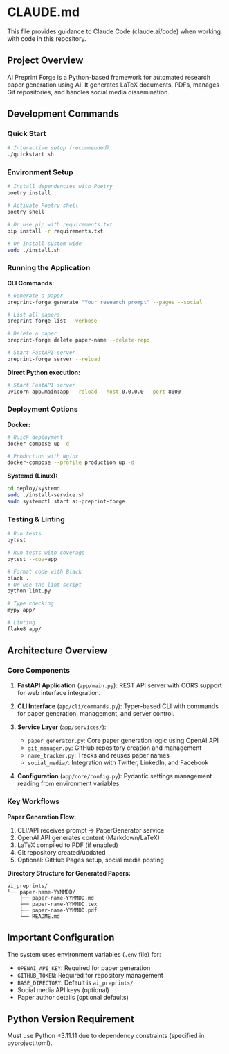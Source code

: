 # CLAUDE.md

This file provides guidance to Claude Code (claude.ai/code) when working with code in this repository.

## Project Overview

AI Preprint Forge is a Python-based framework for automated research paper generation using AI. It generates LaTeX documents, PDFs, manages Git repositories, and handles social media dissemination.

## Development Commands

### Quick Start
```bash
# Interactive setup (recommended)
./quickstart.sh
```

### Environment Setup
```bash
# Install dependencies with Poetry
poetry install

# Activate Poetry shell
poetry shell

# Or use pip with requirements.txt
pip install -r requirements.txt

# Or install system-wide
sudo ./install.sh
```

### Running the Application

**CLI Commands:**
```bash
# Generate a paper
preprint-forge generate "Your research prompt" --pages --social

# List all papers
preprint-forge list --verbose

# Delete a paper
preprint-forge delete paper-name --delete-repo

# Start FastAPI server
preprint-forge server --reload
```

**Direct Python execution:**
```bash
# Start FastAPI server
uvicorn app.main:app --reload --host 0.0.0.0 --port 8000
```

### Deployment Options

**Docker:**
```bash
# Quick deployment
docker-compose up -d

# Production with Nginx
docker-compose --profile production up -d
```

**Systemd (Linux):**
```bash
cd deploy/systemd
sudo ./install-service.sh
sudo systemctl start ai-preprint-forge
```

### Testing & Linting
```bash
# Run tests
pytest

# Run tests with coverage
pytest --cov=app

# Format code with Black
black .
# Or use the lint script
python lint.py

# Type checking
mypy app/

# Linting
flake8 app/
```

## Architecture Overview

### Core Components

1. **FastAPI Application** (`app/main.py`): REST API server with CORS support for web interface integration.

2. **CLI Interface** (`app/cli/commands.py`): Typer-based CLI with commands for paper generation, management, and server control.

3. **Service Layer** (`app/services/`):
   - `paper_generator.py`: Core paper generation logic using OpenAI API
   - `git_manager.py`: GitHub repository creation and management
   - `name_tracker.py`: Tracks and reuses paper names
   - `social_media/`: Integration with Twitter, LinkedIn, and Facebook

4. **Configuration** (`app/core/config.py`): Pydantic settings management reading from environment variables.

### Key Workflows

**Paper Generation Flow:**
1. CLI/API receives prompt → PaperGenerator service
2. OpenAI API generates content (Markdown/LaTeX)
3. LaTeX compiled to PDF (if enabled)
4. Git repository created/updated
5. Optional: GitHub Pages setup, social media posting

**Directory Structure for Generated Papers:**
```
ai_preprints/
└── paper-name-YYMMDD/
    ├── paper-name-YYMMDD.md
    ├── paper-name-YYMMDD.tex
    ├── paper-name-YYMMDD.pdf
    └── README.md
```

## Important Configuration

The system uses environment variables (`.env` file) for:
- `OPENAI_API_KEY`: Required for paper generation
- `GITHUB_TOKEN`: Required for repository management
- `BASE_DIRECTORY`: Default is `ai_preprints/`
- Social media API keys (optional)
- Paper author details (optional defaults)

## Python Version Requirement

Must use Python ≤3.11.11 due to dependency constraints (specified in pyproject.toml).

